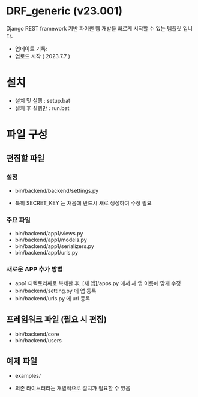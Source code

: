 # DRF_generic (v23.001)
Django REST framework 기반 파이썬 웹 개발을 빠르게 시작할 수 있는 템플릿 입니다.

- 업데이트 기록: 
 - 업로드 시작 ( 2023.7.7 )

# 설치 
 - 설치 및 실행 : setup.bat
 - 설치 후 실행만 : run.bat

# 파일 구성

## 편집할 파일

### 설정
 - bin/backend/backend/settings.py
  * 특히 SECRET_KEY 는 처음에 반드시 새로 생성하여 수정 필요

### 주요 파일
- bin/backend/app1/views.py
- bin/backend/app1/models.py
- bin/backend/app1/serializers.py
- bin/backend/app1/urls.py

### 새로운 APP 추가 방법
 - app1 디렉토리째로 복제한 후, [새 앱]/apps.py 에서 새 앱 이름에 맞게 수정
 - bin/backend/setting.py 에 앱 등록
 - bin/backend/urls.py 에 url 등록

## 프레임워크 파일 (필요 시 편집)
 - bin/backend/core
 - bin/backend/users

## 예제 파일
 * examples/
  - 의존 라이브러리는 개별적으로 설치가 필요할 수 있음
